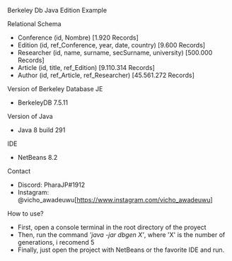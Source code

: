 Berkeley Db Java Edition Example

Relational Schema
- Conference (id, Nombre) [1.920 Records]
- Edition (id, ref_Conference, year, date, country) [9.600 Records]
- Researcher (id, name, surname, secSurname, university) [500.000 Records]
- Article (id, title, ref_Edition) [9.110.314 Records]
- Author (id, ref_Article, ref_Researcher) [45.561.272 Records]

Version of Berkeley Database JE
- BerkeleyDB 7.5.11

Version of Java
- Java 8 build 291

IDE
- NetBeans 8.2

Contact
- Discord: PharaJP#1912
- Instagram: @vicho_awadeuwu[https://www.instagram.com/vicho_awadeuwu]

How to use?
- First, open a console terminal in the root directory of the proyect
- Then, run the command *'java -jar dbgen X'*, where 'X' is the number of generations, i recomend 5
- Finally, just open the project with NetBeans or the favorite IDE and run.
